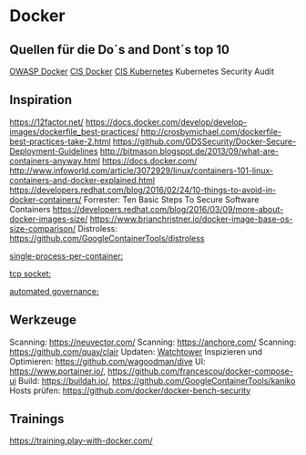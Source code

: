 # Docker

## Quellen für die Do´s and Dont´s top 10

[OWASP Docker](https://cheatsheetseries.owasp.org/cheatsheets/Docker_Security_Cheat_Sheet.html)
[CIS Docker](https://www.cisecurity.org/benchmark/docker/)
[CIS Kubernetes](https://www.cisecurity.org/benchmark/kubernetes/)
Kubernetes Security Audit


## Inspiration

https://12factor.net/
https://docs.docker.com/develop/develop-images/dockerfile_best-practices/
http://crosbymichael.com/dockerfile-best-practices-take-2.html
https://github.com/GDSSecurity/Docker-Secure-Deployment-Guidelines
http://bitmason.blogspot.de/2013/09/what-are-containers-anyway.html
https://docs.docker.com/
http://www.infoworld.com/article/3072929/linux/containers-101-linux-containers-and-docker-explained.html
https://developers.redhat.com/blog/2016/02/24/10-things-to-avoid-in-docker-containers/
Forrester: Ten Basic Steps To Secure Software Containers
https://developers.redhat.com/blog/2016/03/09/more-about-docker-images-size/
https://www.brianchristner.io/docker-image-base-os-size-comparison/
Distroless: https://github.com/GoogleContainerTools/distroless

[single-process-per-container:](https://devops.stackexchange.com/questions/447/why-it-is-recommended-to-run-only-one-process-in-a-container)

[tcp socket:](https://www.imperva.com/blog/hundreds-of-vulnerable-docker-hosts-exploited-by-cryptocurrency-miners/)

[automated governance:](https://www.youtube.com/watch?v=U4cHbXYy1FQ)

## Werkzeuge

Scanning: https://neuvector.com/
Scanning: https://anchore.com/
Scanning: https://github.com/quay/clair
Updaten: [Watchtower](https://containrrr.dev/watchtower/)
Inspizieren und Optimieren: https://github.com/wagoodman/dive
UI: https://www.portainer.io/, https://github.com/francescou/docker-compose-ui
Build: https://buildah.io/, https://github.com/GoogleContainerTools/kaniko
Hosts prüfen: https://github.com/docker/docker-bench-security

## Trainings
https://training.play-with-docker.com/
